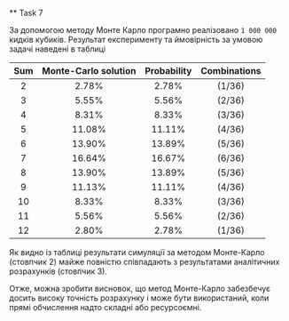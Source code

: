 ** Task 7

За допомогою методу Монте Карло програмно реалізовано `1 000 000` кидків кубиків.
Результат експерименту та ймовірність за умовою задачі наведені в таблиці

|  Sum  | Monte-Carlo solution |   Probability  | Combinations |  
| :---: | :------------------: | :------------: | :----------: |
|   2   |        2.78%         |     2.78%      |    (1/36)    |
|   3   |        5.55%         |     5.56%      |    (2/36)    |
|   4   |        8.31%         |     8.33%      |    (3/36)    |
|   5   |        11.08%        |     11.11%     |    (4/36)    |
|   6   |        13.90%        |     13.89%     |    (5/36)    |
|   7   |        16.64%        |     16.67%     |    (6/36)    |
|   8   |        13.90%        |     13.89%     |    (5/36)    |
|   9   |        11.13%        |     11.11%     |    (4/36)    |
|   10  |        8.33%         |     8.33%      |    (3/36)    |
|   11  |        5.56%         |     5.56%      |    (2/36)    |
|   12  |        2.80%         |     2.78%      |    (1/36)    |

Як видно із таблиці результати симуляції за методом Монте-Карло (стовпчик 2) майже повністю співпадають з результатами аналітичних розрахунків (стовпчик 3).

Отже, можна зробити висновок, що метод Монте-Карло забезбечує досить високу точність розрахунку і може бути використаний, коли прямі обчислення надто складні або ресурсоємні.